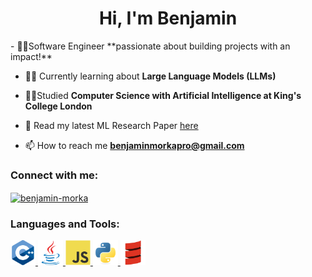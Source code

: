 <h1 align="center">Hi, I'm Benjamin</h1>
- 👨‍💻Software Engineer **passionate about building projects with an impact!**

- 👨‍💻 Currently learning about **Large Language Models (LLMs)**

- 👨‍🎓Studied **Computer Science with Artificial Intelligence at King's College London**

- 📝 Read my latest ML Research Paper [here](https://drive.google.com/file/d/1Y-xc53szuK7MYTgYt29YF30FKVb8L4bY/view?usp=sharing)

- 📫 How to reach me **benjaminmorkapro@gmail.com**

<h3 align="left">Connect with me:</h3>
<p align="left">
<a href="https://linkedin.com/in/benjamin-morka" target="blank"><img align="center" src="https://raw.githubusercontent.com/rahuldkjain/github-profile-readme-generator/master/src/images/icons/Social/linked-in-alt.svg" alt="benjamin-morka" height="30" width="40" /></a>
</p>

<h3 align="left">Languages and Tools:</h3>
<p align="left"> <a href="https://www.w3schools.com/cpp/" target="_blank" rel="noreferrer"> <img src="https://raw.githubusercontent.com/devicons/devicon/master/icons/cplusplus/cplusplus-original.svg" alt="cplusplus" width="40" height="40"/> </a> <a href="https://www.java.com" target="_blank" rel="noreferrer"> <img src="https://raw.githubusercontent.com/devicons/devicon/master/icons/java/java-original.svg" alt="java" width="40" height="40"/> </a> <a href="https://developer.mozilla.org/en-US/docs/Web/JavaScript" target="_blank" rel="noreferrer"> <img src="https://raw.githubusercontent.com/devicons/devicon/master/icons/javascript/javascript-original.svg" alt="javascript" width="40" height="40"/> </a> <a href="https://www.python.org" target="_blank" rel="noreferrer"> <img src="https://raw.githubusercontent.com/devicons/devicon/master/icons/python/python-original.svg" alt="python" width="40" height="40"/> </a> <a href="https://www.scala-lang.org" target="_blank" rel="noreferrer"> <img src="https://raw.githubusercontent.com/devicons/devicon/master/icons/scala/scala-original.svg" alt="scala" width="40" height="40"/> </a> </p>

